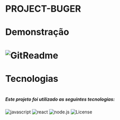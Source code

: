 # PROJECT-BUGER


<h1>Demonstração<h1/>

![GitReadme](https://user-images.githubusercontent.com/107962435/195650944-ddca61af-da35-4701-87ca-2b726772589d.gif)



<h1>Tecnologias<h1/>

<h5>Este projeto foi utilizado as seguintes tecnologias:</h5>

<img alt="javascript" src="https://img.shields.io/badge/JavaScript-F7DF1E?style=for-the-badge&logo=javascript&logoColor=black">
<img alt="react" src="https://img.shields.io/badge/React-20232A?style=for-the-badge&logo=react&logoColor=61DAFB">
<img alt="node.js" src="https://img.shields.io/badge/Node.js-43853D?style=for-the-badge&logo=node.js&logoColor=white">
<img alt="License" src="https://img.shields.io/badge/Express.js-404D59?style=for-the-badge">


